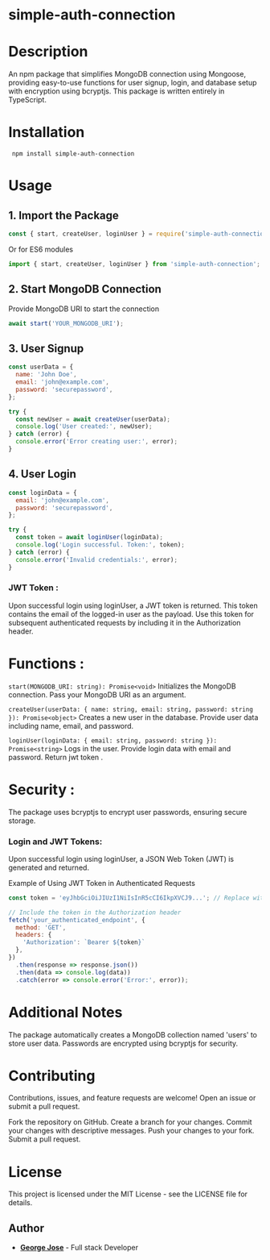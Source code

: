 # simple-auth-connection

# Description 

 An npm package that simplifies MongoDB connection using Mongoose, providing easy-to-use functions for user signup, login, and database setup with encryption using bcryptjs.
 This package is written entirely in TypeScript.

# Installation 
    
``` npm install simple-auth-connection```

# Usage

## 1.  Import the Package

 ```js
 const { start, createUser, loginUser } = require('simple-auth-connection');
 ```

Or for ES6 modules

```typescript
import { start, createUser, loginUser } from 'simple-auth-connection';
```

## 2. Start MongoDB Connection

Provide MongoDB URI to start the connection

```js
await start('YOUR_MONGODB_URI');
```

## 3. User Signup

```js
const userData = {
  name: 'John Doe',
  email: 'john@example.com',
  password: 'securepassword',
};

try {
  const newUser = await createUser(userData);
  console.log('User created:', newUser);
} catch (error) {
  console.error('Error creating user:', error);
}
```

## 4. User Login

```js
const loginData = {
  email: 'john@example.com',
  password: 'securepassword',
};

try {
  const token = await loginUser(loginData);
  console.log('Login successful. Token:', token);
} catch (error) {
  console.error('Invalid credentials:', error);
}
```

### JWT Token :

Upon successful login using loginUser, a JWT token is returned.
This token contains the email of the logged-in user as the payload.
Use this token for subsequent authenticated requests by including it in the Authorization header.

# Functions :

```start(MONGODB_URI: string): Promise<void>``` 
Initializes the MongoDB connection. Pass your MongoDB URI as an argument.

```createUser(userData: { name: string, email: string, password: string }): Promise<object>```
Creates a new user in the database. Provide user data including name, email, and password.

```loginUser(loginData: { email: string, password: string }): Promise<string>``` 
Logs in the user. Provide login data with email and password. Return jwt token . 

    
# Security : 

The package uses bcryptjs to encrypt user passwords, ensuring secure storage.

### Login and JWT Tokens:
Upon successful login using loginUser, a JSON Web Token (JWT) is generated and returned.

Example of Using JWT Token in Authenticated Requests

```js
const token = 'eyJhbGciOiJIUzI1NiIsInR5cCI6IkpXVCJ9...'; // Replace with the actual token

// Include the token in the Authorization header
fetch('your_authenticated_endpoint', {
  method: 'GET',
  headers: {
    'Authorization': `Bearer ${token}`
  },
})
  .then(response => response.json())
  .then(data => console.log(data))
  .catch(error => console.error('Error:', error));
```

# Additional Notes 

The package automatically creates a MongoDB collection named 'users' to store user data.
Passwords are encrypted using bcryptjs for security.

# Contributing
     
Contributions, issues, and feature requests are welcome! Open an issue or submit a pull request.
    
Fork the repository on GitHub.
Create a branch for your changes.
Commit your changes with descriptive messages.
Push your changes to your fork.
Submit a pull request.

# License

This project is licensed under the MIT License - see the LICENSE file for details.


## Author

- **[George Jose](https://github.com/george-j00)** - Full stack Developer